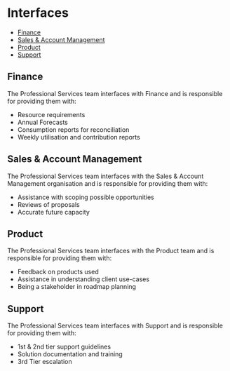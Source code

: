 # Interfaces

- [Finance](#finance)
- [Sales & Account Management](#sales-&-account-management)
- [Product](#product)
- [Support](#support)

## Finance

The Professional Services team interfaces with Finance and is responsible for providing them
with:

- Resource requirements
- Annual Forecasts
- Consumption reports for reconciliation
- Weekly utilisation and contribution reports

## Sales & Account Management

The Professional Services team interfaces with the Sales & Account Management organisation and
is responsible for providing them with:

- Assistance with scoping possible opportunities
- Reviews of proposals
- Accurate future capacity

## Product

The Professional Services team interfaces with the Product team and is responsible for providing them with:

- Feedback on products used
- Assistance in understanding client use-cases
- Being a stakeholder in roadmap planning

## Support

The Professional Services team interfaces with Support and is responsible for providing them
with:

- 1st & 2nd tier support guidelines
- Solution documentation and training
- 3rd Tier escalation
